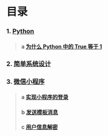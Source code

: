 # 目录

### 1. [Python](/python)
> #### a [为什么 Python 中的 True 等于 1](./python/true_1.md)

### 2. [简单系统设计](/system)


### 3. [微信小程序](/wechat)
> #### a [实现小程序的登录](./wechat#2.1-实现小程序的登录)
> #### b [发送模板消息](./wechat#2.2-发送模板消息)
> #### c [用户信息解密](./wechat#2.3-用户信息解密)